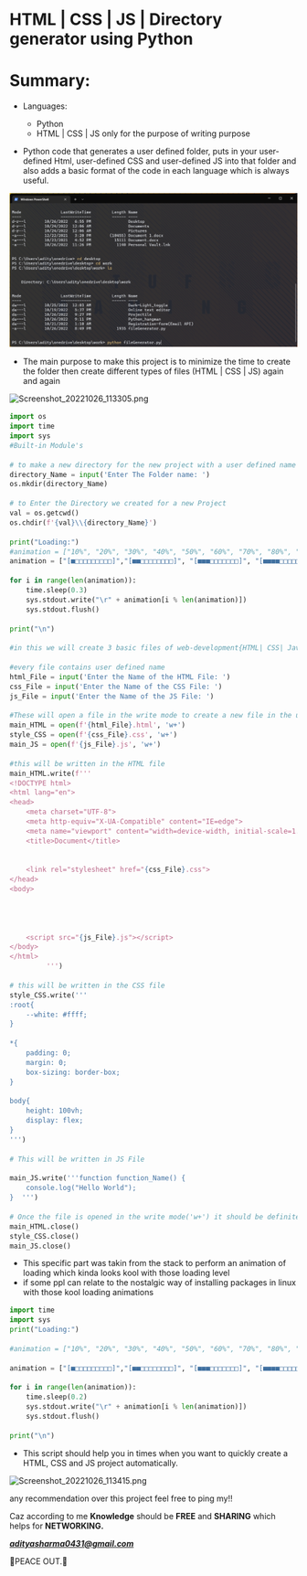 # HTML | CSS | JS | Directory generator using Python

# Summary:

- Languages:
    - Python
    - HTML | CSS | JS only for the purpose of writing purpose

- Python code that generates a user defined folder, puts in your user-defined Html, user-defined CSS and user-defined JS into that folder and also adds a basic format of the code in each language which is always useful.

![alt tag](https://github.com/adityasharma0131/Fle-Generator/blob/09f9533d02f2d27a7224953f967627e14eafff3c/tren/Screenshot_20221026_113050.png)

- The main purpose to make this project is to minimize the time to create the folder then create different types of files (HTML | CSS | JS) again and again

![Screenshot_20221026_113305.png](https://s3-us-west-2.amazonaws.com/secure.notion-static.com/a8c0a050-188e-45c4-86a8-71726b29b61f/Screenshot_20221026_113305.png)

```python
import os
import time
import sys
#Built-in Module's

# to make a new directory for the new project with a user defined name
directory_Name = input('Enter The Folder name: ')
os.mkdir(directory_Name)

# to Enter the Directory we created for a new Project
val = os.getcwd()
os.chdir(f'{val}\\{directory_Name}')

print("Loading:")
#animation = ["10%", "20%", "30%", "40%", "50%", "60%", "70%", "80%", "90%", "100%"]
animation = ["[■□□□□□□□□□]","[■■□□□□□□□□]", "[■■■□□□□□□□]", "[■■■■□□□□□□]", "[■■■■■□□□□□]", "[■■■■■■□□□□]", "[■■■■■■■□□□]", "[■■■■■■■■□□]", "[■■■■■■■■■□]", "[■■■■■■■■■■]"]

for i in range(len(animation)):
    time.sleep(0.3)
    sys.stdout.write("\r" + animation[i % len(animation)])
    sys.stdout.flush()

print("\n")

#in this we will create 3 basic files of web-development{HTML| CSS| Javascript}

#every file contains user defined name 
html_File = input('Enter the Name of the HTML File: ')
css_File = input('Enter the Name of the CSS File: ')
js_File = input('Enter the Name of the JS File: ')

#These will open a file in the write mode to create a new file in the user defined directory with their specific user-defined name with the help of f-STRING
main_HTML = open(f'{html_File}.html', 'w+')
style_CSS = open(f'{css_File}.css', 'w+')
main_JS = open(f'{js_File}.js', 'w+')

#this will be written in the HTML file 
main_HTML.write(f'''
<!DOCTYPE html>
<html lang="en">
<head>
    <meta charset="UTF-8">
    <meta http-equiv="X-UA-Compatible" content="IE=edge">
    <meta name="viewport" content="width=device-width, initial-scale=1.0">
    <title>Document</title>
    
    
    <link rel="stylesheet" href="{css_File}.css"> 
</head>
<body>
    
    
    
    
    <script src="{js_File}.js"></script>
</body>
</html> 
         ''')

# this will be written in the CSS file
style_CSS.write('''           
:root{
    --white: #ffff;
}

*{
    padding: 0;
    margin: 0;
    box-sizing: border-box;
}

body{
    height: 100vh;
    display: flex;
} 
''')

# This will be written in JS File 

main_JS.write('''function function_Name() {
    console.log("Hello World");
}  ''')

# Once the file is opened in the write mode('w+') it should be definitely closed 
main_HTML.close()
style_CSS.close()
main_JS.close()
```

- This specific part was takin from the stack to perform an animation of loading which kinda looks kool with those loading level
- if some ppl can relate to the nostalgic way of installing packages in linux with those kool loading animations

```python
import time
import sys
print("Loading:")

#animation = ["10%", "20%", "30%", "40%", "50%", "60%", "70%", "80%", "90%", "100%"]

animation = ["[■□□□□□□□□□]","[■■□□□□□□□□]", "[■■■□□□□□□□]", "[■■■■□□□□□□]", "[■■■■■□□□□□]", "[■■■■■■□□□□]", "[■■■■■■■□□□]", "[■■■■■■■■□□]", "[■■■■■■■■■□]", "[■■■■■■■■■■]"]

for i in range(len(animation)):
    time.sleep(0.2)
    sys.stdout.write("\r" + animation[i % len(animation)])
    sys.stdout.flush()

print("\n")
```

- This script should help you in times when you want to quickly create a HTML, CSS and JS project automatically.

![Screenshot_20221026_113415.png](https://s3-us-west-2.amazonaws.com/secure.notion-static.com/468b2332-b0f3-4ae1-bb52-2a17d9d5383a/Screenshot_20221026_113415.png)

any recommendation over this project feel free to ping my!!

Caz according to me **Knowledge** should be **FREE** and **SHARING** which helps for **NETWORKING.**

***adityasharma0431@gmail.com***

🖖PEACE OUT.🖖
